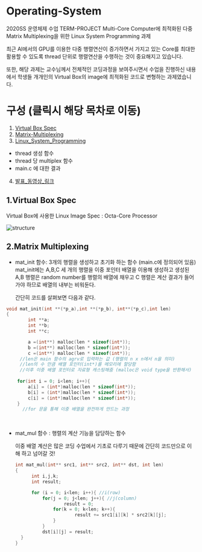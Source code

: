 # Operating-System
2020SS 운영체제 수업 TERM-PROJECT
Multi-Core Computer에 최적화된 다중 Matrix Multiplexing을 위한 Linux System Programming 과제

최근 AI에서의 GPU를 이용한 다중 행렬연산이 증가하면서 가지고 있는 Core를 최대한 활용할 수 있도록 thread 단위로 행렬연산을 수행하는 것이 중요해지고 있습니다. 

또한, 해당 과제는 교수님께서 전체적인 코딩과정을 보여주시면서 수업을 진행하신 내용에서 학생들 개개인의 Virtual Box의 image에 최적화된 코드로 변형하는 과제였습니다.
##
#  구성 (클릭시 해당 목차로 이동)
1. [Virtual Box Spec](README.md#1)
2. [Matrix-Multiplexing](README.md#2)
3. [Linux_System_Programming](README.md#3)
  - thread 생성 함수
  - thread 당 multiplex 함수
  - main.c 에 대한 결과
 4. [발표_동영상_링크](README.md#발표_동영상_링크)

##
## 1.Virtual Box Spec
Virtual Box에 사용한 Linux Image Spec 
: Octa-Core Processor
<br/>

![structure](https://blogfiles.pstatic.net/MjAyMDExMDdfMjc4/MDAxNjA0NzMwOTk0MjQ1.cDh7wtLKLP9dJDAmDWcseTm4z2tg4_PQDqIOw1Ujg1kg.54XIzhxfb5oHTETRa2jTYc6qUdxTYHNdDS2UK75Yv14g.PNG.hdh988/VirtualBoxImage.png?type=w2)
##

## 2.Matrix Multiplexing

- mat_init 함수: 3개의 행렬을 생성하고 초기화 하는 함수 (main.c에 정의되어 있음)
 mat_init에는 A,B,C  세 개의 행렬을 이중 포인터 배열을 이용해 생성하고 
 생성된 A,B 행렬은 random number를 행렬의 배열에 채우고 
 C 행렬은 계산 결과가 들어가야 하므로 배열의 내부는 비워둔다.

  간단히 코드를 살펴보면 다음과 같다.
``` C
void mat_init(int **(*p_a),int **(*p_b), int**(*p_c),int len)
{
		int **a;
		int **b;
		int **c;

		a =(int**) malloc(len * sizeof(int*));
		b =(int**) malloc(len * sizeof(int*));
		c =(int**) malloc(len * sizeof(int*));
	 //len은 main 함수의 agrv로 입력하는 값 (행렬의 n x n에서 n을 의미)
	 //len의 수 만큼 배열 포인터(int*)를 메모리에 할당함 
	 //이후 이중 배열 포인터로 자료형 캐스팅해줌 (malloc은 void type을 반환해서) 
	  
	for(int i = 0; i<len; i++){
		a[i] = (int*)malloc(len * sizeof(int*));
		b[i] = (int*)malloc(len * sizeof(int*));
		c[i] = (int*)malloc(len * sizeof(int*));
	} 
	  //for 문을 통해 이중 배열을 완전하게 만드는 과정
```

 <br/>

- mat_mul 함수 : 행렬의 계산 기능을 담당하는 함수

  이중 배열 계산은 많은 코딩 수업에서 기초로 다루기 때문에 간단히 코드만으로 
  이해 하고 넘어갈 것!
 
  ``` c
  int mat_mul(int** src1, int** src2, int** dst, int len)
  {
		int i,j,k;
		int result;

		for (i = 0; i<len; i++){ //i(row)
			for(j = 0; j<len; j++){ //j(column)
					result = 0;
				for(k = 0; k<len; k++){
						result += src1[i][k] * src2[k][j];
				}
			}
			dst[i][j] = result;
	}
  }
  ```

